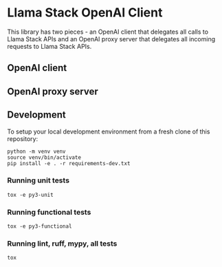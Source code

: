 # Llama Stack OpenAI Client

This library has two pieces - an OpenAI client that delegates all
calls to Llama Stack APIs and an OpenAI proxy server that delegates
all incoming requests to Llama Stack APIs.

## OpenAI client

## OpenAI proxy server

## Development

To setup your local development environment from a fresh clone of this
repository:

```
python -m venv venv
source venv/bin/activate
pip install -e . -r requirements-dev.txt
```

### Running unit tests

```
tox -e py3-unit
```

### Running functional tests

```
tox -e py3-functional
```

### Running lint, ruff, mypy, all tests

```
tox
```

